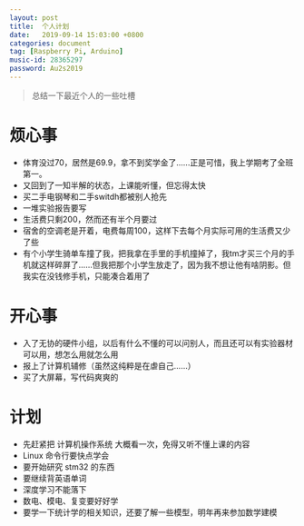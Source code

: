 ```yaml
---
layout: post
title:  个人计划
date:   2019-09-14 15:03:00 +0800
categories: document 
tag: [Raspberry Pi, Arduino]
music-id: 28365297
password: Au2s2019
---
```


>  总结一下最近个人的一些吐槽

<!-- more -->

# 烦心事

* 体育没过70，居然是69.9，拿不到奖学金了......正是可惜，我上学期考了全班第一。
* 又回到了一知半解的状态，上课能听懂，但忘得太快
* 买二手电钢琴和二手switdh都被别人抢先
* 一堆实验报告要写
* 生活费只剩200，然而还有半个月要过
* 宿舍的空调老是开着，电费每周100，这样下去每个月实际可用的生活费又少了些
* 有个小学生骑单车撞了我，把我拿在手里的手机撞掉了，我tm才买三个月的手机就这样碎屏了……但我把那个小学生放走了，因为我不想让他有啥阴影。但我实在没钱修手机，只能凑合着用了



# 开心事

* 入了无协的硬件小组，以后有什么不懂的可以问别人，而且还可以有实验器材可以用，想怎么用就怎么用
* 报上了计算机辅修（虽然这纯粹是在虐自己......）
* 买了大屏幕，写代码爽爽的



# 计划

* 先赶紧把 计算机操作系统 大概看一次，免得又听不懂上课的内容
* Linux 命令行要快点学会
* 要开始研究 stm32 的东西
* 要继续背英语单词
* 深度学习不能落下
* 数电、模电、复变要好好学
* 要学一下统计学的相关知识，还要了解一些模型，明年再来参加数学建模